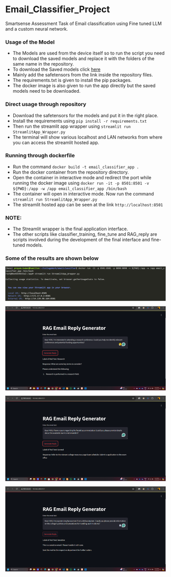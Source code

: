 # Email_Classifier_Project
Smartsense Assessment Task of Email classification using Fine tuned LLM and a custom neural network.


### Usage of the Model
* The Models are used from the device itself so to run the script you need to download the saved models and replace it with the folders of the same name in the repository.
* To download the Saved models click [here](https://iitgnacin-my.sharepoint.com/:f:/g/personal/23250031_iitgn_ac_in/EolyFE-KAgtGq0yNmecvG8YBv7U9n4iZwDGCReissfJsew?e=jwVCYl)
* Mainly add the safetensors from the link inside the repository files.
* The requirements.txt is given to install the pip packages.
* The docker image is also given to run the app directly but the saved models need to be downloaded.

### Direct usage through repository
* Download the safetensors for the models and put it in the right place.
* Install the requirements using ```pip install -r requirements.txt```
* Then run the streamlit app wrapper using ```streamlit run StreamlitApp_Wrapper.py```
* The terminal will show various localhost and LAN networks from where you can access the streamlit hosted app.

### Running through dockerfile
* Run the command ```docker build -t email_classifier_app .```
* Run the docker container from the repository directory.
* Open the container in interactive mode and redirect the port while running the docker image using ```docker run -it -p 8501:8501 -v ${PWD}:/app -w /app email_classifier_app /bin/bash```
* The container will open in interactive mode. Now run the command ```streamlit run StreamlitApp_Wrapper.py```
* The streamlit hosted app can be seen at the link ```http://localhost:8501```

### NOTE:
* The Streamlit wrapper is the final application interface.
* The other scripts like classifier_training, fine_tune and RAG_reply are scripts involved during the development of the final interface and fine-tuned models.

### Some of the results are shown below

![Results](./Result_Images/Result1.png)

![Results](Result_Images\Result2.png)

![Results](Result_Images\Result3.png)

![Results](Result_Images\Result4.png)

